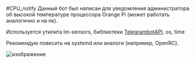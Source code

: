 #CPU_notify
Данный бот был написан для уведомления администратора об высокой температуре процессора Orange Pi (может работать аналогично и на пк).

Используется утилита lm-sensors, библиотеки [TelegrambotAPI](https://pypi.org/project/pyTelegramBotAPI/), os, time

Рекомендую повесить на systemd или аналоги (например, OpenRC).

![изображение](https://user-images.githubusercontent.com/97688290/173563047-120dc949-ff0d-4099-a84f-ea1fcfc53e80.png)
